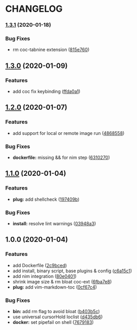 # CHANGELOG

### [1.3.1](https://github.com/D-Nice/vindi/compare/v1.3.0...v1.3.1) (2020-01-18)


### Bug Fixes

* rm coc-tabnine extension ([815e760](https://github.com/D-Nice/vindi/commit/815e760cc2cc2f18efb245cc414ddb7361ee3e4e))

## [1.3.0](https://github.com/D-Nice/vindi/compare/v1.2.0...v1.3.0) (2020-01-09)


### Features

* add coc fix keybinding ([ffda0a1](https://github.com/D-Nice/vindi/commit/ffda0a1dd5ba05d0f0bef31cf3070edfd0f8f2fd))

## [1.2.0](https://github.com/D-Nice/vindi/compare/v1.1.0...v1.2.0) (2020-01-07)


### Features

* add support for local or remote image run ([4868558](https://github.com/D-Nice/vindi/commit/48685586230e815de91c513607fd8c4674a02333))


### Bug Fixes

* **dockerfile:** missing && for nim step ([6310270](https://github.com/D-Nice/vindi/commit/6310270043dbb9cccce5be13a904e3de29db50b5))

## [1.1.0](https://github.com/D-Nice/vindi/compare/v1.0.0...v1.1.0) (2020-01-04)


### Features

* **plug:** add shellcheck ([197409b](https://github.com/D-Nice/vindi/commit/197409b4c926163616450cd3f9c3b171e8810f25))


### Bug Fixes

* **install:** resolve lint warnings ([03948a3](https://github.com/D-Nice/vindi/commit/03948a3583b0c8d0ce03cf4d89d7e2c3aab8e192))

## 1.0.0 (2020-01-04)


### Features

* add Dockerfile ([2c9bced](https://github.com/D-Nice/vindi/commit/2c9bcedf8b5105dca9c778a3c7eacbe0838b568a))
* add install, binary script, base plugins & config ([c6a15c1](https://github.com/D-Nice/vindi/commit/c6a15c18f4731945169c08bddaab966c04d017ef))
* add nim integration ([80e0401](https://github.com/D-Nice/vindi/commit/80e040101f0436d4a3ce885c6a4f7f2dee4135ad))
* shrink image size & rm bloat coc-ext ([6fba7e8](https://github.com/D-Nice/vindi/commit/6fba7e80facbd26925860998963f001f50e886c1))
* **plug:** add vim-markdown-toc ([0cf67c4](https://github.com/D-Nice/vindi/commit/0cf67c48d97fbf4e076d50f3bf6038bd1b7508af))


### Bug Fixes

* **bin:** add rm flag to avoid bloat ([b403b5c](https://github.com/D-Nice/vindi/commit/b403b5c27ce65c6516885d9de2b90914a9be05f5))
* use universal cursorHold loclist ([d435db6](https://github.com/D-Nice/vindi/commit/d435db6c23a5199b3ddc9e92e1cfe2e39e3c1e25))
* **docker:** set pipefail on shell ([7679183](https://github.com/D-Nice/vindi/commit/7679183bf5dd38215e49b413361f99bf62a4eb26))
